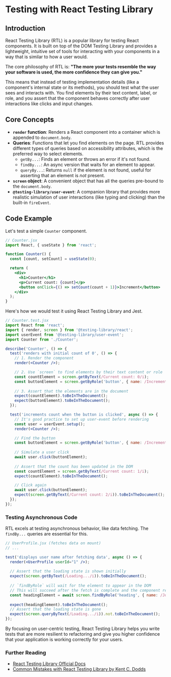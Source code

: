 # Testing with React Testing Library

## Introduction

React Testing Library (RTL) is a popular library for testing React components. It is built on top of the DOM Testing Library and provides a lightweight, intuitive set of tools for interacting with your components in a way that is similar to how a user would.

The core philosophy of RTL is: **"The more your tests resemble the way your software is used, the more confidence they can give you."**

This means that instead of testing implementation details (like a component's internal state or its methods), you should test what the user sees and interacts with. You find elements by their text content, label, or role, and you assert that the component behaves correctly after user interactions like clicks and input changes.

## Core Concepts

*   **`render` function**: Renders a React component into a container which is appended to `document.body`.
*   **Queries**: Functions that let you find elements on the page. RTL provides different types of queries based on accessibility attributes, which is the preferred way to select elements.
    *   `getBy...`: Finds an element or throws an error if it's not found.
    *   `findBy...`: An async version that waits for an element to appear.
    *   `queryBy...`: Returns `null` if the element is not found, useful for asserting that an element is *not* present.
*   **`screen` object**: A convenient object that has all the queries pre-bound to the `document.body`.
*   **`@testing-library/user-event`**: A companion library that provides more realistic simulation of user interactions (like typing and clicking) than the built-in `fireEvent`.

## Code Example

Let's test a simple `Counter` component.

```jsx
// Counter.jsx
import React, { useState } from 'react';

function Counter() {
  const [count, setCount] = useState(0);

  return (
    <div>
      <h1>Counter</h1>
      <p>Current count: {count}</p>
      <button onClick={() => setCount(count + 1)}>Increment</button>
    </div>
  );
}
```

Here's how we would test it using React Testing Library and Jest.

```jsx
// Counter.test.jsx
import React from 'react';
import { render, screen } from '@testing-library/react';
import userEvent from '@testing-library/user-event';
import Counter from './Counter';

describe('Counter', () => {
  test('renders with initial count of 0', () => {
    // 1. Render the component
    render(<Counter />);

    // 2. Use `screen` to find elements by their text content or role
    const countElement = screen.getByText(/Current count: 0/i);
    const buttonElement = screen.getByRole('button', { name: /Increment/i });
    
    // 3. Assert that the elements are in the document
    expect(countElement).toBeInTheDocument();
    expect(buttonElement).toBeInTheDocument();
  });

  test('increments count when the button is clicked', async () => {
    // It's good practice to set up user-event before rendering
    const user = userEvent.setup();
    render(<Counter />);

    // Find the button
    const buttonElement = screen.getByRole('button', { name: /Increment/i });
    
    // Simulate a user click
    await user.click(buttonElement);
    
    // Assert that the count has been updated in the DOM
    const countElement = screen.getByText(/Current count: 1/i);
    expect(countElement).toBeInTheDocument();

    // Click again
    await user.click(buttonElement);
    expect(screen.getByText(/Current count: 2/i)).toBeInTheDocument();
  });
});
```

### Testing Asynchronous Code
RTL excels at testing asynchronous behavior, like data fetching. The `findBy...` queries are essential for this.

```jsx
// UserProfile.jsx (fetches data on mount)
// ...

test('displays user name after fetching data', async () => {
  render(<UserProfile userId="1" />);
  
  // Assert that the loading state is shown initially
  expect(screen.getByText(/Loading.../i)).toBeInTheDocument();
  
  // `findByRole` will wait for the element to appear in the DOM
  // This will succeed after the fetch is complete and the component re-renders
  const headingElement = await screen.findByRole('heading', { name: /John Doe/i });
  
  expect(headingElement).toBeInTheDocument();
  // Assert that the loading state is gone
  expect(screen.queryByText(/Loading.../i)).not.toBeInTheDocument();
});
```

By focusing on user-centric testing, React Testing Library helps you write tests that are more resilient to refactoring and give you higher confidence that your application is working correctly for your users.

<div class="further-reading">
<h3>Further Reading</h3>
<ul>
  <li><a href="https://testing-library.com/docs/react-testing-library/intro/" target="_blank" rel="noopener noreferrer">React Testing Library Official Docs</a></li>
  <li><a href="https://kentcdodds.com/blog/common-mistakes-with-react-testing-library" target="_blank" rel="noopener noreferrer">Common Mistakes with React Testing Library by Kent C. Dodds</a></li>
</ul>
</div>